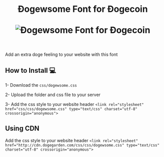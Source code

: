 <h1 align="center">
Ðogewsome Font for Ðogecoin
<br><br>
<img src="https://dogegarden.com/img/dogewsome.png" alt="Ðogewsome Font for Ðogecoin" />
<br><br>
</h1>

Add an extra doge feeling to your website with this font

## How to Install 💻

1- Download the ```css/dogewsome.css```

2- Upload the folder and css file to your server

3- Add the css style to your website header ```<link rel="stylesheet" href="css/css/dogewsome.css" type="text/css" charset="utf-8" crossorigin="anonymous">```

## Using CDN

Add the css style to your website header ```<link rel="stylesheet" href="http://cdn.dogegarden.com/css/css/dogewsome.css" type="text/css" charset="utf-8" crossorigin="anonymous">```
